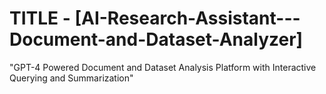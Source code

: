 # TITLE - [AI-Research-Assistant---Document-and-Dataset-Analyzer]
"GPT-4 Powered Document and Dataset Analysis Platform with Interactive Querying and Summarization"


